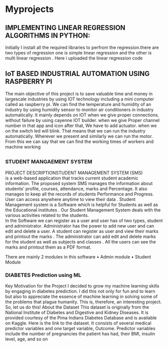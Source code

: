 # Myprojects


 ## IMPLEMENTING  LINEAR REGRESSION ALGORITHMS IN PYTHON:
 
  Initially  I install  all the  required libraries to perfrom the regression.there are two types of regression
  one is simple linear regression and  the other is multi linear regression . Here i uploaded the linear regression  code 
  
  
  ##  IoT BASED INDUSTRIAL AUTOMATION USING RASPBERRY PI 
 The main objective of this project  is to save valuable time and money in largescale industries by using IOT technology including a mini computer called as raspberry pi. We can find the temperature and humidity of an industry by using humidity sensor to monitor air conditioners in industry automatically.
It mainly depends on IOT when we give proper connections. without failure by using cayenne IOT builder. when we give
Proper channel number in that app and icon after that, 
We have to add actuator. when we on the switch led will blink. 
That means that we can run the industry automatically. Wherever we present and similarly we can run the motor. From this we can say that we can find the working times of workers and machine working

## 
### STUDENT MANGAEMENT SYSTEM
PROJECT DESCRIPTIONSTUDENT  MANAGEMENT SYSTEM (SMS)   
is a web-based application that tracks  current student academic information. The proposed system SMS manages the information about  students’ profile, courses, attendance, marks  and Percentage. It  also manages to keep all the records of students  Performance and Progress.
User can access anywhere anytime to view their data . Student Management system is a Software which is helpful for Students as well as the Educational institutes .  Our Student Management  System deals with the various activities related to the students.  
In the Software we can register as a user and user has of two types, student  and administrator.
Administrator has the power to add new user and can edit and delete a user. A student can register as user and view their marks and printout the marks . The administrator can add edit and delete marks for the student as well as subjects and classes . All the users can see the marks and printout them as a PDF format.

There are mainly 2 modules in this software 
•	Admin module
•	Student Module 
### DIABETES  Prediction using ML 
Key Motivation for the Project
I decided to grow my machine learning skills by engaging in diabetes prediction. I did this not only for fun and to learn but also to appreciate the essence of machine learning in solving some of the problems that plague humanity. This is, therefore, an interesting project. So, let us do this!
About the Dataset
This dataset is originally from the National Institute of Diabetes and Digestive and Kidney Diseases. It is provided courtesy of the Pima Indians Diabetes Database and is available on Kaggle. Here is the link to the dataset. It consists of several medical predictor variables and one target variable, Outcome. Predictor variables include the number of pregnancies the patient has had, their BMI, insulin level, age, and so on
